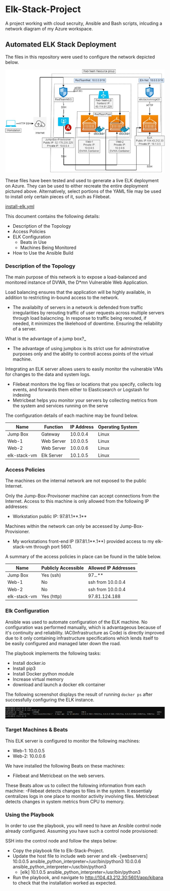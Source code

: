 # Elk-Stack-Project
A project working with cloud secruity, Ansible and Bash scripts, inlcuding a network diagram of my Azure workspace.
## Automated ELK Stack Deployment

The files in this repository were used to configure the network depicted below.

![Cloud security network diagram draw.io Clayton.S](https://github.com/ClaytonJSanchez/Elk-Stack-Project/blob/main/Diagrams/Cloud%20security%20network%20diagram%20draw.io%20Clayton.S.jpg)

These files have been tested and used to generate a live ELK deployment on Azure. They can be used to either recreate the entire deployment pictured above. Alternatively, select portions of the YAML file may be used to install only certain pieces of it, such as Filebeat.

[install-elk.yml](ClaytonJSanchez/Elk-Stack-Project/Ansible/roles/install-elk.yml.md)

This document contains the following details:
- Description of the Topology
- Access Policies
- ELK Configuration
  - Beats in Use
  - Machines Being Monitored
- How to Use the Ansible Build


### Description of the Topology

The main purpose of this network is to expose a load-balanced and monitored instance of DVWA, the D*mn Vulnerable Web Application.

Load balancing ensures that the application will be highly available, in addition to restricting in-bound access to the network.

- The availabilty of servers in a network is defended from traffic irregularities by rerouting traffic of user requests across multiple servers through load balacncing. In response to traffic being rerouted, if needed, it minimizes the likelehood of downtime. Ensuring the reliability of a server.

What is the advantage of a jump box?_
- The advantage of using jumpbox is its strict use for adminstrative purposes only and the ability to controll access points of the virtual machine.

Integrating an ELK server allows users to easily monitor the vulnerable VMs for changes to the data and system logs.
- Filebeat monitors the log files or locations that you specify, collects log events, and forwards them either to Elasticsearch or Logstash for indexing
- Metricbeat helps you monitor your servers by collecting metrics from the system and services running on the serve

The configuration details of each machine may be found below.

| Name     | Function | IP Address | Operating System |
|----------|----------|------------|------------------|
| Jump Box | Gateway  | 10.0.0.4   | Linux            |
| Web-1    | Web Server | 10.0.0.5 | Linux            |
| Web-2    | Web Server | 10.0.0.6 | Linux            |
| elk-stack-vm | Elk Server | 10.1.0.5 | Linux        |

### Access Policies

The machines on the internal network are not exposed to the public Internet. 

Only the Jump-Box-Provisoner machine can accept connections from the Internet. Access to this machine is only allowed from the following IP addresses:
- Workstation public IP: 97.81.1**.1**

Machines within the network can only be accessed by Jump-Box-Provisioner.
- My workstations front-end IP (97.81.1**.1**) provided access to my elk-stack-vm through port 5601.

A summary of the access policies in place can be found in the table below.

| Name     | Publicly Accessible | Allowed IP Addresses |
|----------|---------------------|----------------------|
| Jump Box | Yes (ssh)           | 97.**.***.***        |
| Web-1    | No                  | ssh from 10.0.0.4    |
| Web-2    | No                  | ssh from 10.0.0.4    |
| elk-stack-vm | Yes (http)      | 97.81.124.188        |

### Elk Configuration

Ansible was used to automate configuration of the ELK machine. No configuration was performed manually, which is advantageous because of it's continuity and reliability. IAC(Infrastructure as Code) is directly improved due to it only containing infrastructure specifications which lends itself to be easily configured and managed later down the road.

The playbook implements the following tasks:
- Install docker.io
- Install pip3
- Install Docker python module
- Increase virtual memory
- download and launch a docker elk container

The following screenshot displays the result of running `docker ps` after successfully configuring the ELK instance.

![sudo docker ps screenshot](https://github.com/ClaytonJSanchez/Elk-Stack-Project/blob/main/Ansible/sudo-docker-ps-screenshot.png)

### Target Machines & Beats
This ELK server is configured to monitor the following machines:
- Web-1: 10.0.0.5
- Web-2: 10.0.0.6

We have installed the following Beats on these machines:
- Filebeat and Metricbeat on the web servers.

These Beats allow us to collect the following information from each machine:
-Filebeat detects changes to  files in the system. It essentialy centralizes logs in one place to monitor activity involving files. Metricbeat detects changes in system metrics from CPU to memory.

### Using the Playbook
In order to use the playbook, you will need to have an Ansible control node already configured. Assuming you have such a control node provisioned: 

SSH into the control node and follow the steps below:
- Copy the playbook file to Elk-Stack-Project.
- Update the host file to include web server and elk
  -[webservers]
  10.0.0.5 ansible_python_interpreter=/usr/bin/python3
  10.0.0.6 ansible_python_interpreter=/usr/bin/python3
  - [elk]
  10.1.0.5 ansible_python_interpreter=/usr/bin/python3
- Run the playbook, and navigate to http://104.43.212.30:5601/app/kibana to check that the installation worked as expected.


